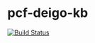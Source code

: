 # pcf-deigo-kb
[![Build Status](https://travis-ci.org/pivotal-gss/pcf-deigo-kb.svg?branch=master)](https://travis-ci.org/pivotal-gss/pcf-deigo-kb)
